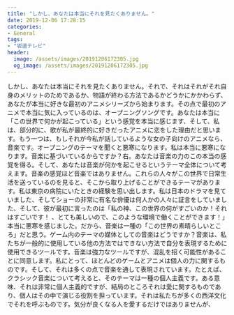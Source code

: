 ```yaml
---
title: "しかし、あなたは本当にそれを見たくありません。"
date: 2019-12-06 17:28:15
categories:
- General
tags:
- "坂道テレビ"
header:
  image: /assets/images/20191206172305.jpg
  og_image: /assets/images/20191206172305.jpg
---
```


しかし、あなたは本当にそれを見たくありません。それで、それはそれがそれ自身のメリットのためであるか、物語が終わる方法であるかどうかにかかわらず、あなたが本当に好きな最初のアニメシリーズから始まります。その点で最初のアニメで本当に気に入っているのは、オープニングソングです。あなたは本当に「この世界で何かが起こっている」という感覚を本当に感じます、そして、私は、部分的に、歌が私が最終的に好きだったアニメに恋をした理由だと思います。もう一つは、もしそれが今私が話しているような女の子向けのアニメなら、音楽です。オープニングのテーマを聞くと悪寒になります。私は本当に悪寒になります。音楽に基づいているからですか？右。あなたは音楽の力のこの本当の感覚を得る。そして、あなたは音楽が何かを起こせるというテーマ全体について考えます。音楽の感覚ほど音楽ではありません。これらの人々がこの世界で日常生活を送っているのを見ると、そこから取り上げることができるテーマがあります。私は東京の病院にいたときの経験を思い出します。私は日本のドラマを見ていました、そしてショーの非常に有名な俳優は何人かの人々に証言をしていました、そして、彼が最初に言ったのは「私の神、この世界の何がすごいのか！それはすごいです！ 、とても美しいので、このような環境で働くことができます！」本当に悪寒を感じました。だから、音楽は一種の「この世界の素晴らしいところ」だと思う。ゲーム内のテーマの媒体としての音楽はどうですか？音楽は、私たちが一般的に使用している他の方法ではできない方法で自分を表現するために使用できるツールです。音楽は強力なツールですが、混乱を招く可能性があることに同意します。私にとって、ほとんどのゲームとアニメは個人の力に関するものです。そして、それは多くの点で音楽を通して表現されています。たとえば、クラシック音楽について考えると、そのテーマは一種の個人主義です。ある意味、それは非常に個人主義的ですが、結局のところそれは愛に関するものであり、個人はその中で演じる役割を担っています。それは私たちが多くの西洋文化でそれを呼ぶものです。気分が良くなる人を愛するだけではありませんが、
